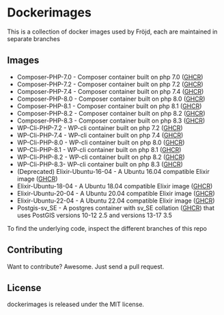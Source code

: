 # Dockerimages

This is a collection of docker images used by Fröjd, each are maintained in separate branches

## Images

- Composer-PHP-7.0 - Composer container built on php 7.0 ([GHCR](https://github.com/orgs/Frojd/packages/container/package/dockerimages%2Fcomposer-php-7.0))
- Composer-PHP-7.2 - Composer container built on php 7.2 ([GHCR](https://github.com/orgs/Frojd/packages/container/package/dockerimages%2Fcomposer-php-7.2))
- Composer-PHP-7.4 - Composer container built on php 7.4 ([GHCR](https://github.com/orgs/Frojd/packages/container/package/dockerimages%2Fcomposer-php-7.4))
- Composer-PHP-8.0 - Composer container built on php 8.0 ([GHCR](https://github.com/orgs/Frojd/packages/container/package/dockerimages%2Fcomposer-php-8.0))
- Composer-PHP-8.1 - Composer container built on php 8.1 ([GHCR](https://github.com/orgs/Frojd/packages/container/package/dockerimages%2Fcomposer-php-8.1))
- Composer-PHP-8.2 - Composer container built on php 8.2 ([GHCR](https://github.com/orgs/Frojd/packages/container/package/dockerimages%2Fcomposer-php-8.2))
- Composer-PHP-8.3 - Composer container built on php 8.3 ([GHCR](https://github.com/orgs/Frojd/packages/container/package/dockerimages%2Fcomposer-php-8.3))
- WP-Cli-PHP-7.2 - WP-cli container built on php 7.2 ([GHCR](https://github.com/orgs/Frojd/packages/container/package/dockerimages%2Fwp-cli-php-7.2))
- WP-Cli-PHP-7.4 - WP-cli container built on php 7.4 ([GHCR](https://github.com/orgs/Frojd/packages/container/package/dockerimages%2Fwp-cli-php-7.4))
- WP-Cli-PHP-8.0 - WP-cli container built on php 8.0 ([GHCR](https://github.com/orgs/Frojd/packages/container/package/dockerimages%2Fwp-cli-php-8.0))
- WP-Cli-PHP-8.1 - WP-cli container built on php 8.1 ([GHCR](https://github.com/orgs/Frojd/packages/container/package/dockerimages%2Fwp-cli-php-8.1))
- WP-Cli-PHP-8.2 - WP-cli container built on php 8.2 ([GHCR](https://github.com/orgs/Frojd/packages/container/package/dockerimages%2Fwp-cli-php-8.2))
- WP-Cli-PHP-8.3- WP-cli container built on php 8.3 ([GHCR](https://github.com/orgs/Frojd/packages/container/package/dockerimages%2Fwp-cli-php-8.3))
- (Deprecated) Elixir-Ubuntu-16-04 - A Ubuntu 16.04 compatible Elixir image ([GHCR](https://github.com/orgs/Frojd/packages/container/package/dockerimages%2Felixir-ubuntu-16-04))
- Elixir-Ubuntu-18-04 - A Ubuntu 18.04 compatible Elixir image ([GHCR](https://github.com/orgs/Frojd/packages/container/package/dockerimages%2Felixir-ubuntu-18-04))
- Elixir-Ubuntu-20-04 - A Ubuntu 20.04 compatible Elixir image ([GHCR](https://github.com/orgs/Frojd/packages/container/package/dockerimages%2Felixir-ubuntu-20-04))
- Elixir-Ubuntu-22-04 - A Ubuntu 22.04 compatible Elixir image ([GHCR](https://github.com/orgs/Frojd/packages/container/package/dockerimages%2Felixir-ubuntu-22-04))
- Postgis-sv_SE - A postgres container with sv_SE collation ([GHCR](https://github.com/orgs/Frojd/packages/container/package/dockerimages%2Fpostgis-sv_se)) that uses PostGIS versions 10-12 2.5 and versions 13-17 3.5

To find the underlying code, inspect the different branches of this repo


## Contributing

Want to contribute? Awesome. Just send a pull request.


## License

dockerimages is released under the MIT license.
